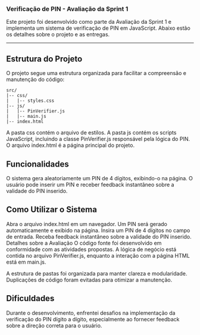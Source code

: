 ### Verificação de PIN - Avaliação da Sprint 1

Este projeto foi desenvolvido como parte da Avaliação da Sprint 1 e implementa um sistema de verificação de PIN em JavaScript. Abaixo estão os detalhes sobre o projeto e as entregas.

---

## Estrutura do Projeto

O projeto segue uma estrutura organizada para facilitar a compreensão e manutenção do código:

```plaintext
src/
|-- css/
|   |-- styles.css
|-- js/
|   |-- PinVerifier.js
|   |-- main.js
|-- index.html
```

A pasta css contém o arquivo de estilos.
A pasta js contém os scripts JavaScript, incluindo a classe PinVerifier.js responsável pela lógica do PIN.
O arquivo index.html é a página principal do projeto.



## Funcionalidades
O sistema gera aleatoriamente um PIN de 4 dígitos, exibindo-o na página. O usuário pode inserir um PIN e receber feedback instantâneo sobre a validade do PIN inserido.

## Como Utilizar o Sistema
Abra o arquivo index.html em um navegador.
Um PIN será gerado automaticamente e exibido na página.
Insira um PIN de 4 dígitos no campo de entrada.
Receba feedback instantâneo sobre a validade do PIN inserido.
Detalhes sobre a Avaliação
O código fonte foi desenvolvido em conformidade com as atividades propostas. A lógica de negócio está contida no arquivo PinVerifier.js, enquanto a interação com a página HTML está em main.js.

A estrutura de pastas foi organizada para manter clareza e modularidade. Duplicações de código foram evitadas para otimizar a manutenção.

## Dificuldades
Durante o desenvolvimento, enfrentei desafios na implementação da verificação do PIN dígito a dígito, especialmente ao fornecer feedback sobre a direção correta para o usuário.


